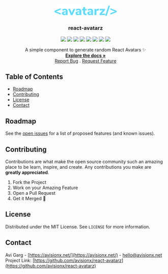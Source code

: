 <p align="center">
  <img src="./public/logo.png" alt="" width="200">
  <h3 align="center">react-avatarz</h3>
  <p align="center"><img src="https://img.shields.io/npm/v/react-avatarz"> <img src="https://img.shields.io/github/issues-raw/avisionx/react-avatarz?style=flat-square"> <img src="https://img.shields.io/bundlephobia/min/react-avatarz"> <img src="https://img.shields.io/github/languages/count/avisionx/react-avatarz?style=flat-square"> <img src="https://img.shields.io/github/languages/code-size/avisionx/react-avatarz?style=flat-square"> <img src="https://img.shields.io/github/stars/avisionx/react-avatarz?style=flat-square"> <img src="https://img.shields.io/github/contributors/avisionx/react-avatarz?style=flat-square"> <img src="https://img.shields.io/github/license/avisionx/react-avatarz?style=flat-square"></p>

  <p align="center">
    A simple component to generate random React Avatars ✨
    </br>
    <a href="https://github.com/avisionx/react-avatarz/#table-of-contents"><strong>Explore the docs »</strong></a><br/>
    <a href="https://github.com/avisionx/react-avatarz/issues">Report Bug</a>
    .
    <a href="https://github.com/avisionx/react-avatarz/issues">Request Feature</a>
  </p>
</p>

<!-- TABLE OF CONTENTS -->

## Table of Contents

- [Roadmap](#roadmap)
- [Contributing](#contributing)
- [License](#license)
- [Contact](#contact)

<!-- ROADMAP -->

## Roadmap

See the [open issues](https://github.com/avisionx/react-avatarz/issues) for a list of proposed features (and known issues).

<!-- CONTRIBUTING -->

## Contributing

Contributions are what make the open source community such an amazing place to be learn, inspire, and create. Any contributions you make are **greatly appreciated**.

1. Fork the Project
2. Work on your Amazing Feature
3. Open a Pull Request
4. Get it Merged 🎉

<!-- LICENSE -->

## License

Distributed under the MIT License. See `LICENSE` for more information.

<!-- CONTACT -->

## Contact

Avi Garg - [https://avisionx.net/](https://avisionx.net/) - hello@avisionx.net
Project Link: [https://github.com/avisionx/react-avatarz](https://github.com/avisionx/react-avatarz)
